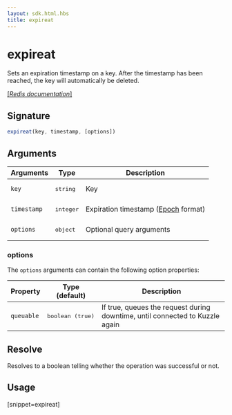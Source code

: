 ```yaml
---
layout: sdk.html.hbs
title: expireat
---
```


# expireat


Sets an expiration timestamp on a key. After the timestamp has been reached, the key will automatically be deleted.

[[_Redis documentation_]](https://redis.io/commands/expireat)

## Signature

```js
expireat(key, timestamp, [options])
```

## Arguments

| Arguments    | Type    | Description |
|--------------|---------|-------------|
| `key` | <pre>string</pre> | Key |
| `timestamp` | <pre>integer</pre> | Expiration timestamp ([Epoch](https://en.wikipedia.org/wiki/Unix_time) format) |
| ``options`` | <pre>object</pre> | Optional query arguments |

### options

The `options` arguments can contain the following option properties:

| Property   | Type (default)   | Description                       |
| ---------- | ------- | --------------------------------- |
| `queuable` | <pre>boolean (true)</pre> | If true, queues the request during downtime, until connected to Kuzzle again |

## Resolve

Resolves to a boolean telling whether the operation was successful or not.

## Usage

[snippet=expireat]
